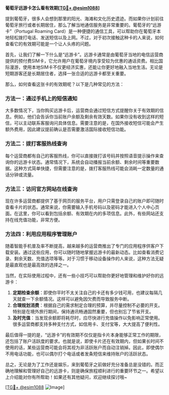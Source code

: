 **葡萄牙远游卡怎么看有效期[[TG💪+ @esim1088](https://t.me/s/esim1088)]**

提到葡萄牙，很多人会想到那里的阳光、海滩和文化历史遗迹。而如果你计划前往葡萄牙旅行或者长期居住，那么了解当地通信服务是非常重要的。葡萄牙的“远游卡”（Portugal Roaming Card）是一种便捷的通信工具，可以帮助你在葡萄牙本地轻松拨打电话、发送短信以及上网。不过，对于初次接触这种卡的人来说，如何查看它的有效期可能是一个让人头疼的问题。

首先，让我们了解一下什么是“远游卡”。远游卡通常是由葡萄牙当地的电信运营商提供的预付费SIM卡，它允许用户在葡萄牙境内享受较为优惠的通话资费。相比国际漫游，使用本地SIM卡不仅更经济实惠，还能让你更好地融入当地生活。无论是短期游客还是长期居住者，选择一张合适的远游卡都至关重要。

那么，如何查看这张卡的有效期呢？以下是几种常见的方法：

### 方法一：通过手机上的短信通知

大多数情况下，当你购买远游卡后，运营商会通过短信方式提醒你关于有效期的信息。例如，他们会告诉你当前账户余额及剩余有效天数。如果你没有收到这样的短信，可以主动联系客服询问具体信息。需要注意的是，在国外接收短信可能会产生额外费用，因此建议提前确认是否需要激活国际接收短信功能。

### 方法二：拨打客服热线查询

每个运营商都有自己的客服热线，你可以直接拨打该号码并按照语音提示操作来查询你的远游卡状态。通常情况下，系统会自动播报当前余额、剩余时间等重要数据。这种方式简单快捷，但需要注意的是，拨打客服热线可能会消耗一定数量的通话分钟或流量。

### 方法三：访问官方网站在线查询

现在许多运营商都提供了基于网页的服务平台，用户只需登录自己的账户即可随时查看卡片的状态。通常来说，你需要输入手机号码以及密码才能进入个人中心页面。在这里，你可以看到包括余额、有效期在内的多项信息。此外，有些网站还支持在线充值功能，非常方便。

### 方法四：利用应用程序管理账户

随着智能手机普及率不断提高，越来越多的运营商推出了专门的应用程序供客户下载安装。通过这些应用，你可以随时随地掌握远游卡的最新动态。比如查看消费记录、剩余天数、充值选项等等。对于习惯于移动设备操作的人来说，这种方法无疑是最直观也是最高效的选择之一。

当然，在实际使用过程中，还有一些小技巧可以帮助你更好地管理和维护好你的远游卡：

1. **定期检查余额**：即使你平时不太关注自己的卡还有多少钱可用，也建议每隔几天就查一下余额情况。这样可以避免因欠费而导致服务中断。
2. **合理规划消费**：根据自己的需求制定合理的预算，并尽量控制不必要的开支。特别是在境外旅行期间，保持通讯畅通固然重要，但也别忘了节省开支。
3. **及时充值**：当发现余额即将耗尽时，应尽快进行充值操作以免影响正常使用。很多运营商都支持多种支付方式，如信用卡、支付宝等，大大提高了便利性。

最后值得一提的是，“远游卡”的有效期不仅仅是指卡片本身能够正常工作的期限，还包括了账户活跃度的要求。也就是说，即使卡片还在有效期内，但如果长时间不使用的话，某些运营商可能会将其视为非活跃账户而自动注销掉。因此，即使偶尔不用电话功能，也可以偶尔打个电话或者发条短信来维持账户的活跃状态。

总之，无论是为了工作还是娱乐，来到葡萄牙之前做好充分准备总是没错的。而正确地理解和管理好自己的远游卡，则是确保旅程顺利进行的重要环节之一。希望以上介绍能对你有所帮助！如果还有其他疑问，欢迎继续探讨哦~

[[TG💪+ @esim1088](https://t.me/s/esim1088) ![Image](https://i.postimg.cc/4NQfJmqS/Snipaste-2025-05-13-00-14-12.png)]